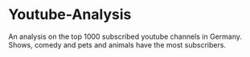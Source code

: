 # Youtube-Analysis
An analysis on the top 1000 subscribed youtube channels in Germany. Shows, comedy and pets and animals have the most subscribers. 
